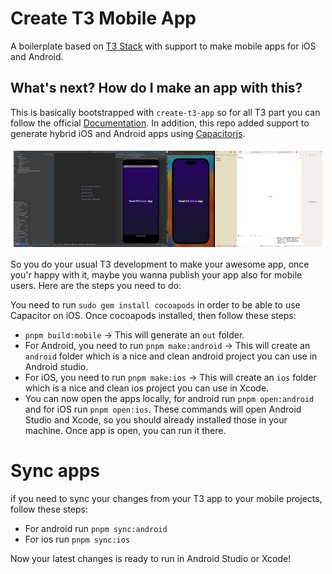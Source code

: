 # Create T3 Mobile App
A boilerplate based on [T3 Stack](https://create.t3.gg/) with support to make mobile apps for iOS and Android. 

## What's next? How do I make an app with this?

This is basically bootstrapped with `create-t3-app` so for all T3 part you can follow the official [Documentation](https://create.t3.gg/). In addition, this repo added support to generate hybrid iOS and Android apps using [Capacitorjs](https://capacitorjs.com/).

<div style="display:flex; flex-direction:row; padding: 5px;">
  <div style="display: flex; width: fit-content;"><img src="https://github.com/emadgit/create-t3-mobile-app/blob/main/public/android.png" style="width: fit-content;" /></div>
    <div style="display: flex; width: fit-content;"><img src="https://github.com/emadgit/create-t3-mobile-app/blob/main/public/ios.png" style="width: fit-content;" /></div>
</div>

So you do your usual T3 development to make your awesome app, once you'r happy with it, maybe you wanna publish your app also for mobile users. Here are the steps you need to do: 

You need to run `sudo gem install cocoapods` in order to be able to use Capacitor on iOS. Once cocoapods installed, then follow these steps:

- `pnpm build:mobile` -> This will generate an `out` folder.
- For Android, you need to run `pnpm make:android` -> This will create an `android` folder which is a nice and clean android project you can use in Android studio.
- For iOS, you need to run `pnpm make:ios` -> This will create an `ios` folder which is a nice and clean ios project you can use in Xcode.
- You can now open the apps locally, for android run `pnpm open:android` and for iOS run `pnpm open:ios`. These commands will open Android Studio and Xcode, so you should already installed those in your machine. Once app is open, you can run it there. 

# Sync apps

if you need to sync your changes from your T3 app to your mobile projects, follow these steps: 

- For android run `pnpm sync:android`
- For ios run `pnpm sync:ios`

Now your latest changes is ready to run in Android Studio or Xcode!

